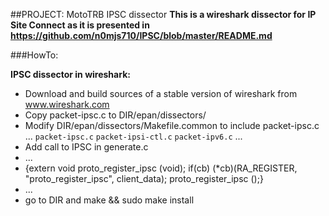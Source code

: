 ##PROJECT: MotoTRB IPSC dissector
**This is a wireshark dissector for IP Site Connect as it is presented in https://github.com/n0mjs710/IPSC/blob/master/README.md**

###HowTo:

**IPSC dissector in wireshark:**

- Download and build sources of a stable version of wireshark from www.wireshark.com
- Copy packet-ipsc.c to DIR/epan/dissectors/
- Modify DIR/epan/dissectors/Makefile.common to include packet-ipsc.c
    ...
    `packet-ipsc.c`
    `packet-ipsi-ctl.c`
    `packet-ipv6.c`
    ...
- Add call to IPSC in generate.c
-    ...
-    {extern void proto_register_ipsc (void); if(cb) (*cb)(RA_REGISTER, "proto_register_ipsc", client_data); proto_register_ipsc ();}
-    ...
- go to DIR and make && sudo make install
  
